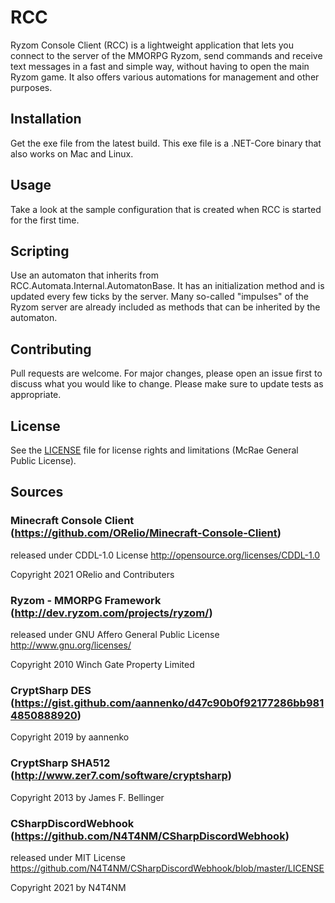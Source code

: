 # RCC
Ryzom Console Client (RCC) is a lightweight application that lets you connect to the server of the MMORPG Ryzom, send commands and receive text messages in a fast and simple way, without having to open the main Ryzom game. It also offers various automations for management and other purposes.

## Installation
Get the exe file from the latest build. This exe file is a .NET-Core binary that also works on Mac and Linux.

## Usage
Take a look at the sample configuration that is created when RCC is started for the first time.

## Scripting
Use an automaton that inherits from RCC.Automata.Internal.AutomatonBase. It has an initialization method and is updated every few ticks by the server. Many so-called "impulses" of the Ryzom server are already included as methods that can be inherited by the automaton.

## Contributing
Pull requests are welcome. For major changes, please open an issue first to discuss what you would like to change.
Please make sure to update tests as appropriate.

## License ##
See the [LICENSE](LICENSE.md) file for license rights and limitations (McRae General Public License).

## Sources

### Minecraft Console Client (https://github.com/ORelio/Minecraft-Console-Client)
released under CDDL-1.0 License http://opensource.org/licenses/CDDL-1.0

Copyright 2021 ORelio and Contributers

### Ryzom - MMORPG Framework (http://dev.ryzom.com/projects/ryzom/)
released under GNU Affero General Public License http://www.gnu.org/licenses/

Copyright 2010 Winch Gate Property Limited

### CryptSharp DES (https://gist.github.com/aannenko/d47c90b0f92177286bb9814850888920)
Copyright 2019 by aannenko

### CryptSharp SHA512 (http://www.zer7.com/software/cryptsharp)
Copyright 2013 by James F. Bellinger 

### CSharpDiscordWebhook (https://github.com/N4T4NM/CSharpDiscordWebhook)
released under MIT License https://github.com/N4T4NM/CSharpDiscordWebhook/blob/master/LICENSE

Copyright 2021 by N4T4NM

